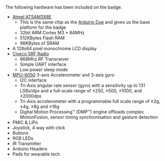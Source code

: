 The following hardware has been included on the badge.

- [Atmel
  ATSAM3X8E](http://www.atmel.com/products/microcontrollers/arm/sam3x.aspx)
  - This is the same chip as the [Arduino
    Due](http://arduino.cc/en/Main/ArduinoBoardDue) and gives us the
    base platform for the badge
  - 32bit ARM Cortex M3 \* 84MHz
  - 512KBytes Flash RAM
  - 96KBytes of SRAM
- A 128x64 pixel monochrome LCD display
- [Ciseco SRF
  Radio](http://shop.ciseco.co.uk/srf-wireless-rf-radio-surface-mount/)
  - 868Mhz RF Transceiver
  - Simple UART interface
  - Low power sleep mode
- [MPU-6050](http://www.invensense.com/mems/gyro/mpu6050.html) 3-axis
  Accelerometer and 3-axis gyro
  - I2C interface
  - Tri-Axis angular rate sensor (gyro) with a sensitivity up to 131
    LSBs/dps and a full-scale range of ±250, ±500, ±1000, and ±2000dps
  - Tri-Axis accelerometer with a programmable full scale range of ±2g,
    ±4g, ±8g and ±16g
  - Digital Motion Processing™ (DMP™) engine offloads complex
    MotionFusion, sensor timing synchronisation and gesture detection
- PMIC & LiPo
- Joystick, 4 way with click
- Buttons
- RGB LEDs
- IR Transmitter
- Arduino Headers
- Pads for wearable tech